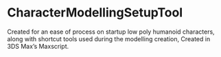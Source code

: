 # CharacterModellingSetupTool
Created for an ease of process on startup low poly humanoid characters, along with shortcut tools used during the modelling creation, Created in 3DS Max’s Maxscript. 
